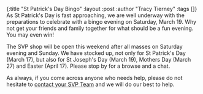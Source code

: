 {:title "St Patrick's Day Bingo"
 :layout :post
 :author "Tracy Tierney"
 :tags []}
As St Patrick's Day is fast approaching, we are well underway with the preparations to celebrate with a bingo evening on Saturday, March 19. Why not get your friends and family together for what should be a fun evening. You may even win!

The SVP shop will be open this weekend after all masses on Saturday evening and Sunday. We have stocked up, not only for St Patrick's Day (March 17), but also for St Joseph's Day (March 19), Mothers Day (March 27) and Easter (April 17). Please stop by for a browse and a chat.

As always, if you come across anyone who needs help, please do not hesitate to [contact your SVP Team](../../pages-output/contact/) and we will do our best to help.
